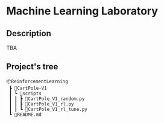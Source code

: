# Machine Learning Laboratory

## Description

TBA

## Project's tree

```
📦ReinforcementLearning
 ┣ 📂CartPole-V1
 ┃ ┗ 📂scripts
 ┃ ┃ ┣ 📜CartPole_V1_random.py
 ┃ ┃ ┣ 📜CartPole_V1_rl.py
 ┃ ┃ ┗ 📜CartPole_V1_rl_tune.py
 ┗ 📜README.md

```
